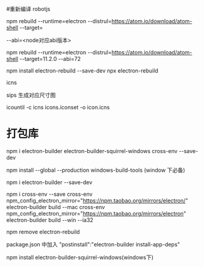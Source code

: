 
#重新编译 robotjs

npm rebuild --runtime=electron --distrul=https://atom.io/download/atom-shell --target=<electron-version>

--abi=<node对应abi版本>

npm rebuild --runtime=electron --distrul=https://atom.io/download/atom-shell --target=11.2.0 --abi=72

npm install electron-rebuild --save-dev
npx electron-rebuild


icns

sips 生成对应尺寸图

icountil -c icns icons.iconset -o icon.icns


# 打包库

npm i electron-builder electron-builder-squirrel-windows cross-env --save-dev

npm install --global --production windows-build-tools (window 下必备)

npm i electron-builder --save-dev

npm i cross-env --save
    cross-env npm_config_electron_mirror="https://npm.taobao.org/mirrors/electron/" electron-builder build --mac
    cross-env npm_config_electron_mirror="https://npm.taobao.org/mirrors/electron" electron-builder build --win --ia32

   
npm remove electron-rebuild

package.json 中加入 "postinstall":"electron-builder install-app-deps"

npm install electron-builder-squirrel-windows(windows下)

